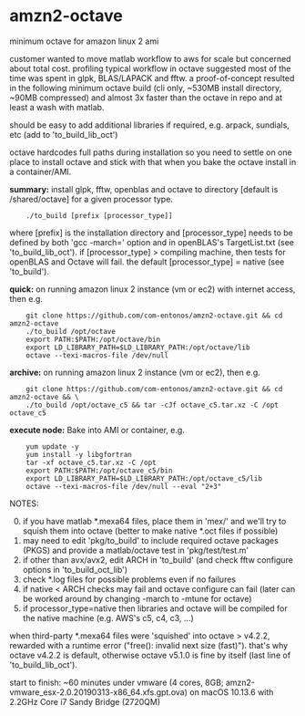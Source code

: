 # amzn2-octave
minimum octave for amazon linux 2 ami

customer wanted to move matlab workflow to aws for scale but concerned about total cost. profiling typical workflow in octave suggested most of the time was spent in glpk, BLAS/LAPACK and fftw. a proof-of-concept resulted in the following minimum octave build (cli only, ~530MB install directory, ~90MB compressed) and almost 3x faster than the octave in repo and at least a wash with matlab.

should be easy to add additional libraries if required, e.g. arpack, sundials, etc (add to 'to_build_lib_oct')

octave hardcodes full paths during installation so you need to settle on one place to install octave and stick with that when you bake the octave install in a container/AMI.

<b>summary:</b> install glpk, fftw, openblas and octave to directory [default is /shared/octave] for a given processor type. 

		./to_build [prefix [processor_type]]

where \[prefix] is the installation directory and \[processor_type] needs to be defined by both 'gcc -march=' option and in openBLAS's TargetList.txt (see 'to_build_lib_oct').
if \[processor_type] > compiling machine, then tests for openBLAS and Octave will fail. the default \[processor_type] = native (see 'to_build').


<b>quick:</b> on running amazon linux 2 instance (vm or ec2) with internet access, then e.g.
	
		git clone https://github.com/com-entonos/amzn2-octave.git && cd amzn2-octave
		./to_build /opt/octave
		export PATH:$PATH:/opt/octave/bin
		export LD_LIBRARY_PATH=$LD_LIBRARY_PATH:/opt/octave/lib
		octave --texi-macros-file /dev/null
		
		
<b>archive:</b> on running amazon linux 2 instance (vm or ec2), then e.g.
	
		git clone https://github.com/com-entonos/amzn2-octave.git && cd amzn2-octave && \
		./to_build /opt/octave_c5 && tar -cJf octave_c5.tar.xz -C /opt octave_c5

	
<b>execute node:</b> Bake into AMI or container, e.g.
	
		yum update -y
		yum install -y libgfortran
		tar -xf octave_c5.tar.xz -C /opt
		export PATH:$PATH:/opt/octave_c5/bin
		export LD_LIBRARY_PATH=$LD_LIBRARY_PATH:/opt/octave_c5/lib
		octave --texi-macros-file /dev/null --eval "2+3"


NOTES:

0) if you have matlab \*.mexa64 files, place them in 'mex/' and we'll try to squish them into octave (better to make native \*.oct files if possible)
1) may need to edit 'pkg/to_build' to include required octave packages (PKGS) and provide a matlab/octave test in 'pkg/test/test.m'
2) if other than avx/avx2, edit ARCH in 'to_build' (and check fftw configure options in 'to_build_oct_lib')
3) check \*.log files for possible problems even if no failures
4) if native < ARCH checks may fail and octave configure can fail (later can be worked around by changing -march to -mtune for octave)
5) if processor_type=native then libraries and octave will be compiled for the native machine (e.g. AWS's c5, c4, c3, ...)

when third-party \*.mexa64 files were 'squished' into octave > v4.2.2, rewarded with a runtime error ("free(): invalid next size (fast)"). that's why octave v4.2.2 is default, otherwise octave v5.1.0 is fine by itself (last line of 'to_build_lib_oct').

start to finish: ~60 minutes under vmware (4 cores, 8GB; amzn2-vmware_esx-2.0.20190313-x86_64.xfs.gpt.ova) on macOS 10.13.6 with 2.2GHz Core i7 Sandy Bridge (2720QM)
